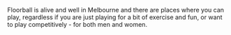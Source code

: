 Floorball is alive and well in Melbourne and there are places where you can play, regardless if you are just playing for a bit of exercise and fun, or want to play competitively - for both men and women.
